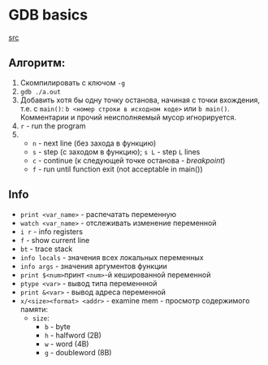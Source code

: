 # GDB basics
[src](https://habr.com/ru/post/491534/)
## Алгоритм:
1. Скомпилировать с ключом `-g`
2. `gdb ./a.out`
3. Добавить хотя бы одну точку останова, начиная с точки вхождения, т.е. с `main()`:
   `b <номер строки в исходном коде>` или `b main()`.
   Комментарии и прочий неисполняемый мусор игнорируется.
4. `r` - run the program
5. * `n` - next line (без захода в функцию)
   * `s` - step (с заходом в функцию); `s L` - step `L` lines
   * `c` - continue (к следующей точке останова - *breakpoint*)
   * `f` - run until function exit (not acceptable in main())

## Info
* `print <var_name>` - распечатать переменную
* `watch <var_name>` - отслеживать изменение переменной
* `i r` - info registers
* `f` - show current line
* `bt` - trace stack
* `info locals` - значения всех локальных переменных
* `info args` - значения аргументов функции
* `print $<num>`принт `<num>`-й кешированной переменной
* `ptype <var>` - вывод типа переменнной
* `print &<var>` - вывод адреса переменной
* `x/<size><format> <addr>` - examine mem - просмотр содержимого памяти:
  * `size`:
    * `b` - byte
    * `h` - halfword (2B)
    * `w` - word (4B)
    * `g` - doubleword (8B)
